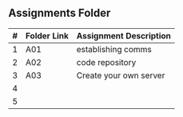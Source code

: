 ##  Assignments Folder

|   #   | Folder Link | Assignment Description |
| :---: | ----------- | ---------------------- |
|   1   |   A01 |  establishing comms |  |
|   2   |   A02| code repository|  |
|   3   |    A03 |    Create your own server              | 143.198.158.17 |
|   4   |    |               |
|   5   |    |                 |
